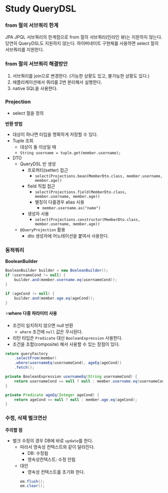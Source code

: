 # Study QueryDSL

### from 절의 서브쿼리 한계
JPA JPQL 서브쿼리의 한계점으로 from 절의 서브쿼리(인라인 뷰)는 지원하지 않는다. 당연히 QueryDSL도 지원하지 않는다. 하이버네이트 구현체를 사용하면 select 절의 서브쿼리를 지원한다.


### from 절의 서브쿼리 해결방안
1. 서브쿼리를 join으로 변경한다. (가능한 상황도 있고, 불가능한 상황도 있다.)
2. 애플리케이션에서 쿼리를 2번 분리해서 실행한다.
3. native SQL을 사용한다.


### Projection
- select 절을 정의

**반환 방법**
- 대상이 하나면 타입을 명확하게 저정할 수 있다.
- Tuple 조회
    - 대상이 둘 이상일 때
    - `String username = tuple.get(member.username);`
- DTO
    - QueryDSL 빈 생성
        - 프로퍼티(setter) 접근
            - `select(Projections.bean(MemberDto.class, member.username, member.age))`
        - field 직접 접근
            - `select(Projections.field(MemberDto.class, member.username, member.age))`
            - 별칭이 다를경우 alias 사용
                - `member.username.as("name")`
        - 생성자 사용
            - `select(Projections.constructor(MemberDto.class, member.username, member.age))`
    - `@QueryProjection` 활용
        - dto 생성자에 어노테이션을 붙여서 사용한다.


### 동적쿼리
**BooleanBuilder**
```java
BooleanBuilder builder = new BooleanBuilder();
if (usernameCond != null) {
    builder.and(member.username.eq(usernameCond));
}

if (ageCond != null) {
    builder.and(member.age.eq(ageCond));
}
```

:star:**where 다중 파라미터 사용**
- 조건이 일치하지 않으면 null 반환
    - `where` 조건에 `null` 값은 무시된다.
- 리턴 타입은 `Predicate` 대신 `BooleanExpression` 사용한다.
- 조건을 조합(composite) 해서 사용할 수 있는 장점이 있다.
```java
return queryFactory
    .selectFrom(member)
    .where(usernameEq(usernameCond), ageEq(ageCond))
    .fetch();

private BooleanExpression usernameEq(String usernameCond) {
    return usernameCond == null ? null : member.username.eq(usernameCond);
}

private Predicate ageEq(Integer ageCond) {
    return ageCond == null ? null : member.age.eq(ageCond);
}
```

### 수정, 삭제 벌크연산
**주의할 점**
- 벌크 수정의 경우 DB에 바로 `update`를 한다.
    - 따라서 영속성 컨텍스트와 같이 달라진다.
        - DB: 수정됨
        - 영속성컨텍스트: 수정 안됨
    - 대안
        - 영속성 컨텍스트를 초기화 한다.
        ```java
        em.flush();
        em.clear();
        ```
